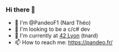 ### Hi there 👋

- 👋 I'm @PandeoF1 (Nard Théo)
- 🤔 I'm looking to be a c/c# dev
- 💬 I'm currently at [42 Lyon](https://www.42lyon.fr/) (tnard)
- 📫 How to reach me: https://pandeo.fr/
